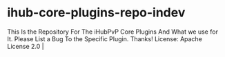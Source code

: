 # ihub-core-plugins-repo-indev
This Is the Repository For The iHubPvP Core Plugins And What we use for It. Please List a Bug To the Specific Plugin.   Thanks! License:  Apache License 2.0 |
